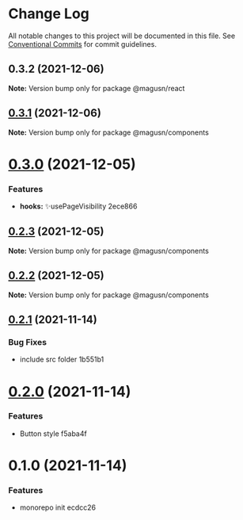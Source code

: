 # Change Log

All notable changes to this project will be documented in this file.
See [Conventional Commits](https://conventionalcommits.org) for commit guidelines.

## 0.3.2 (2021-12-06)

**Note:** Version bump only for package @magusn/react





## [0.3.1](/compare/@magusn/components@0.3.0...@magusn/components@0.3.1) (2021-12-06)

**Note:** Version bump only for package @magusn/components





# [0.3.0](/compare/@magusn/components@0.2.3...@magusn/components@0.3.0) (2021-12-05)


### Features

* **hooks:** ✨usePageVisibility 2ece866





## [0.2.3](/compare/@magusn/components@0.2.1...@magusn/components@0.2.3) (2021-12-05)

**Note:** Version bump only for package @magusn/components





## [0.2.2](/compare/@magusn/components@0.2.1...@magusn/components@0.2.2) (2021-12-05)

**Note:** Version bump only for package @magusn/components





## [0.2.1](/compare/@magusn/components@0.2.0...@magusn/components@0.2.1) (2021-11-14)


### Bug Fixes

* include src folder 1b551b1





# [0.2.0](/compare/@magusn/components@0.1.1...@magusn/components@0.2.0) (2021-11-14)


### Features

* Button style f5aba4f





# 0.1.0 (2021-11-14)


### Features

* monorepo init ecdcc26
